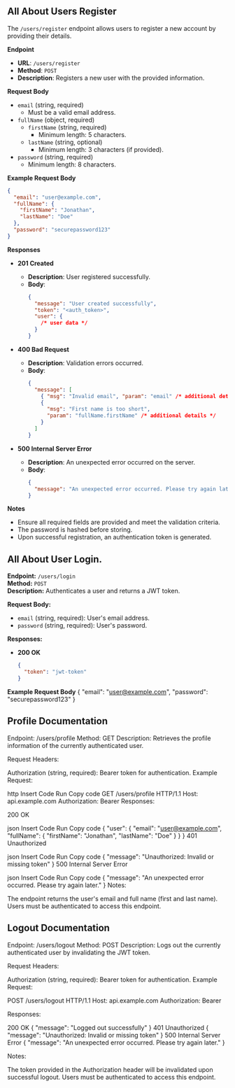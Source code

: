## All About Users Register

The
`/users/register` endpoint allows users to register a new account by providing their details.

**Endpoint**

- **URL**: `/users/register`
- **Method**: `POST`
- **Description**: Registers a new user with the provided information.

**Request Body**

- `email` (string, required)
  - Must be a valid email address.
- `fullName` (object, required)
  - `firstName` (string, required)
    - Minimum length: 5 characters.
  - `lastName` (string, optional)
    - Minimum length: 3 characters (if provided).
- `password` (string, required)
  - Minimum length: 8 characters.

**Example Request Body**

```json
{
  "email": "user@example.com",
  "fullName": {
    "firstName": "Jonathan",
    "lastName": "Doe"
  },
  "password": "securepassword123"
}
```
**Responses**
- **201 Created**

  - **Description**: User registered successfully.
  - **Body**:
    ```json
    {
      "message": "User created successfully",
      "token": "<auth_token>",
      "user": {
        /* user data */
      }
    }
    ```

- **400 Bad Request**
  - **Description**: Validation errors occurred.
  - **Body**:
    ```json
    {
      "message": [
        { "msg": "Invalid email", "param": "email" /* additional details */ },
        {
          "msg": "First name is too short",
          "param": "fullName.firstName" /* additional details */
        }
      ]
    }
    ```

- **500 Internal Server Error**
  - **Description**: An unexpected error occurred on the server.
  - **Body**:
    ```json
    {
      "message": "An unexpected error occurred. Please try again later."
    }
    ```

**Notes**

- Ensure all required fields are provided and meet the validation criteria.
- The password is hashed before storing.
- Upon successful registration, an authentication token is generated.

## All About User Login.




**Endpoint:** `/users/login`  
**Method:** `POST`  
**Description:** Authenticates a user and returns a JWT token.

**Request Body:**

- `email` (string, required): User's email address.
- `password` (string, required): User's password.

**Responses:**

- **200 OK**
  ```json
  {
    "token": "jwt-token"
  }
  ```


**Example Request Body**
{
  "email": "user@example.com",
  "password": "securepassword123"
}



## Profile Documentation
Endpoint: /users/profile
Method: GET
Description: Retrieves the profile information of the currently authenticated user.

Request Headers:

Authorization (string, required): Bearer token for authentication.
Example Request:

http
Insert Code
Run
Copy code
GET /users/profile HTTP/1.1
Host: api.example.com
Authorization: Bearer <jwt-token>
Responses:

200 OK

json
Insert Code
Run
Copy code
{
  "user": {
    "email": "user@example.com",
    "fullName": {
      "firstName": "Jonathan",
      "lastName": "Doe"
    }
  }
}
401 Unauthorized

json
Insert Code
Run
Copy code
{
  "message": "Unauthorized: Invalid or missing token"
}
500 Internal Server Error

json
Insert Code
Run
Copy code
{
  "message": "An unexpected error occurred. Please try again later."
}
Notes:

The endpoint returns the user's email and full name (first and last name).
Users must be authenticated to access this endpoint.



## Logout Documentation
Endpoint: /users/logout
Method: POST
Description: Logs out the currently authenticated user by invalidating the JWT token.

Request Headers:

Authorization (string, required): Bearer token for authentication.
Example Request:

POST /users/logout HTTP/1.1
Host: api.example.com
Authorization: Bearer <jwt-token>

Responses:

200 OK
{
  "message": "Logged out successfully"
}
401 Unauthorized
{
  "message": "Unauthorized: Invalid or missing token"
}
500 Internal Server Error
{
  "message": "An unexpected error occurred. Please try again later."
}

Notes:

The token provided in the Authorization header will be invalidated upon successful logout.
Users must be authenticated to access this endpoint.